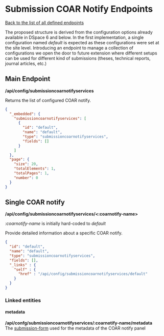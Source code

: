 # Submission COAR Notify Endpoints
[Back to the list of all defined endpoints](endpoints.md)

The proposed structure is derived from the configuration options already available in DSpace 6 and below.
In the first implementation, a single configuration named *default* is expected as these configurations were set at the site level.
Introducing an endpoint to manage a collection of configurations we open the door to future extension where different setups can be used for different kind of submissions (theses, technical reports, journal articles, etc.)

## Main Endpoint
**/api/config/submissioncoarnotifyservices**

Returns the list of configured COAR notify.

```json
{
  "_embedded": {
    "submissioncoarnotifyservices": [
      {
        "id": "default",
        "name": "default",
        "type": "submissioncoarnotifyservices",
        "fields": []
      }
    ]
  },
  "page": {
    "size": 20,
    "totalElements": 1,
    "totalPages": 1,
    "number": 0
  }
}
```

## Single COAR notify
**/api/config/submissioncoarnotifyservices/<:coarnotify-name>**

*:coarnotify-name* is initially hard-coded to *default*

Provide detailed information about a specific COAR notify.
```json
{
  "id": "default",
  "name": "default",
  "type": "submissioncoarnotifyservices",
  "fields": [],
  "_links" : {
    "self" : {
      "href" : "/api/config/submissioncoarnotifyservices/default"
    }
  }
}
```

### Linked entities
#### metadata
**/api/confg/submissioncoarnotifyservices/:coarnotify-name/metadata**
The [submission-form](submissionforms.md) used for the metadata of the COAR notify panel